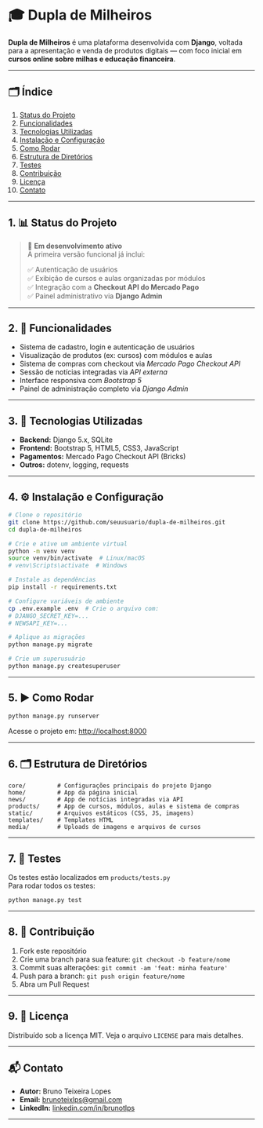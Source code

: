 
# 🎓 Dupla de Milheiros

**Dupla de Milheiros** é uma plataforma desenvolvida com **Django**, voltada para a apresentação e venda de produtos digitais — com foco inicial em **cursos online sobre milhas e educação financeira**.


---

## 🗂️ Índice

1. [Status do Projeto](#1-📊-status-do-projeto)
2. [Funcionalidades](#2-🚀-funcionalidades)
3. [Tecnologias Utilizadas](#3-🧰-tecnologias-utilizadas)
4. [Instalação e Configuração](#4-⚙️-instalação-e-configuração)
5. [Como Rodar](#5-▶️-como-rodar)
6. [Estrutura de Diretórios](#6-🗂️-estrutura-de-diretórios)
7. [Testes](#7-🧪-testes)
8. [Contribuição](#8-🤝-contribuição)
9. [Licença](#9-📝-licença)
10. [Contato](#📬-contato)

---

## 1. 📊 Status do Projeto

> 🚧 **Em desenvolvimento ativo**  
> A primeira versão funcional já inclui:
>
> ✅ Autenticação de usuários  
> ✅ Exibição de cursos e aulas organizadas por módulos  
> ✅ Integração com a **Checkout API do Mercado Pago**  
> ✅ Painel administrativo via **Django Admin**  

---

## 2. 🚀 Funcionalidades

- Sistema de cadastro, login e autenticação de usuários  
- Visualização de produtos (ex: cursos) com módulos e aulas  
- Sistema de compras com checkout via *Mercado Pago Checkout API*  
- Sessão de notícias integradas via *API externa*  
- Interface responsiva com *Bootstrap 5*  
- Painel de administração completo via *Django Admin*  

---

## 3. 🧰 Tecnologias Utilizadas

- **Backend:** Django 5.x, SQLite  
- **Frontend:** Bootstrap 5, HTML5, CSS3, JavaScript  
- **Pagamentos:** Mercado Pago Checkout API (Bricks)  
- **Outros:** dotenv, logging, requests  

---

## 4. ⚙️ Instalação e Configuração

```bash
# Clone o repositório
git clone https://github.com/seuusuario/dupla-de-milheiros.git
cd dupla-de-milheiros

# Crie e ative um ambiente virtual
python -m venv venv
source venv/bin/activate  # Linux/macOS
# venv\Scripts\activate  # Windows

# Instale as dependências
pip install -r requirements.txt

# Configure variáveis de ambiente
cp .env.example .env  # Crie o arquivo com:
# DJANGO_SECRET_KEY=...
# NEWSAPI_KEY=...

# Aplique as migrações
python manage.py migrate

# Crie um superusuário
python manage.py createsuperuser
```

---

## 5. ▶️ Como Rodar

```bash
python manage.py runserver
```

Acesse o projeto em: [http://localhost:8000](http://localhost:8000)

---

## 6. 🗂️ Estrutura de Diretórios

```
core/         # Configurações principais do projeto Django
home/         # App da página inicial
news/         # App de notícias integradas via API
products/     # App de cursos, módulos, aulas e sistema de compras
static/       # Arquivos estáticos (CSS, JS, imagens)
templates/    # Templates HTML
media/        # Uploads de imagens e arquivos de cursos
```

---

## 7. 🧪 Testes

Os testes estão localizados em `products/tests.py`  
Para rodar todos os testes:

```bash
python manage.py test
```

---

## 8. 🤝 Contribuição

1. Fork este repositório  
2. Crie uma branch para sua feature: `git checkout -b feature/nome`  
3. Commit suas alterações: `git commit -am 'feat: minha feature'`  
4. Push para a branch: `git push origin feature/nome`  
5. Abra um Pull Request  

---

## 9. 📝 Licença

Distribuído sob a licença MIT. Veja o arquivo `LICENSE` para mais detalhes.

---

## 📬 Contato

- **Autor:** Bruno Teixeira Lopes  
- **Email:** brunoteixlps@gmail.com  
- **LinkedIn:** [linkedin.com/in/brunotlps](https://linkedin.com/in/brunotlps)

---

